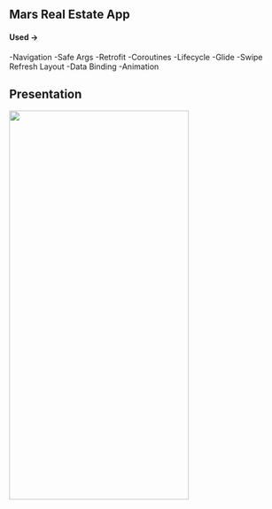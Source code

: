 ## Mars Real Estate App
#### Used ->
-Navigation -Safe Args -Retrofit -Coroutines -Lifecycle -Glide -Swipe Refresh Layout -Data Binding -Animation

## Presentation
<img src ="https://user-images.githubusercontent.com/55987416/190917162-6fbd8aa8-1699-4be5-9ec1-cc77bf1482e4.mp4" width = 324 height = 702/>
